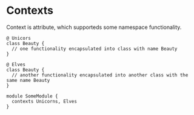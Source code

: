 # Contexts
Context is attribute, which supporteds some namespace functionality.
```
@ Unicors
class Beauty {
  // one functionality encapsulated into class with name Beauty
}

@ Elves
class Beauty {
  // another functionality encapsulated into another class with the same name Beauty
}

module SomeModule {
  contexts Unicorns, Elves
}
```
